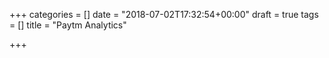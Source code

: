 +++
categories = []
date = "2018-07-02T17:32:54+00:00"
draft = true
tags = []
title = "Paytm Analytics"

+++
